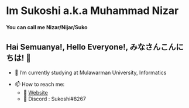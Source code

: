 <!--
**Sukoshi2/Sukoshi2** is a ✨ _special_ ✨ repository because its `README.md` (this file) appears on your GitHub profile.

Here are some ideas to get you started:

- 🔭 I’m currently working on ...
- 🌱 I’m currently learning ...
- 👯 I’m looking to collaborate on ...
- 🤔 I’m looking for help with ...
- 💬 Ask me about ...
- 📫 How to reach me: ...
- 😄 Pronouns: ...
- ⚡ Fun fact: ...
-->
# Im Sukoshi a.k.a Muhammad Nizar 
#### You can call me Nizar/Nijar/Suko
## Hai Semuanya!, Hello Everyone!, みなさんこんにちは! 👋

- 🔭 I’m currently studying at Mulawarman University, Informatics
<!-- - 🌱 I’m currently intrested to learn about : Data Engineeer, Cloud Computing -->
- 📫 How to reach me:
    - 📶 [Website](https://Nizares.github.io/)
    - 🤖 Discord : Sukoshi#8267

<!--
<p align="center">
<a href="https://github.com/Nizares">
  <img height="180em" src="https://github-readme-stats-eight-theta.vercel.app/api?username=Nizares&show_icons=true&theme=prussian&include_all_commits=true&count_private=true"/>
  <img height="180em" src="https://github-readme-stats-eight-theta.vercel.app/api/top-langs/?username=Nizares&layout=compact&langs_count=8&theme=prussian"/>
</a>
</p>
-->
